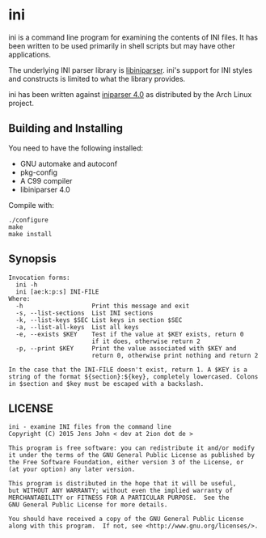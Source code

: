 # ini

ini is a command line program for examining the contents of INI files.
It has been written to be used primarily in shell scripts but may have
other applications.

The underlying INI parser library is
[libiniparser](http://ndevilla.free.fr/iniparser). ini's support for INI
styles and constructs is limited to what the library provides.

ini has been written against [iniparser
4.0](https://projects.archlinux.org/svntogit/packages.git/log/trunk?h=packages/iniparser)
as distributed by the Arch Linux project.

## Building and Installing

You need to have the following installed:

* GNU automake and autoconf
* pkg-config
* A C99 compiler
* libiniparser 4.0

Compile with:

```
./configure
make
make install
```

## Synopsis

```
Invocation forms:
  ini -h
  ini [ae:k:p:s] INI-FILE
Where:
  -h                   Print this message and exit
  -s, --list-sections  List INI sections
  -k, --list-keys $SEC List keys in section $SEC
  -a, --list-all-keys  List all keys
  -e, --exists $KEY    Test if the value at $KEY exists, return 0
                       if it does, otherwise return 2
  -p, --print $KEY     Print the value associated with $KEY and
                       return 0, otherwise print nothing and return 2

In the case that the INI-FILE doesn't exist, return 1. A $KEY is a
string of the format ${section}:${key}, completely lowercased. Colons
in $section and $key must be escaped with a backslash.
```

## LICENSE

```
ini - examine INI files from the command line
Copyright (C) 2015 Jens John < dev at 2ion dot de >

This program is free software: you can redistribute it and/or modify
it under the terms of the GNU General Public License as published by
the Free Software Foundation, either version 3 of the License, or
(at your option) any later version.

This program is distributed in the hope that it will be useful,
but WITHOUT ANY WARRANTY; without even the implied warranty of
MERCHANTABILITY or FITNESS FOR A PARTICULAR PURPOSE.  See the
GNU General Public License for more details.

You should have received a copy of the GNU General Public License
along with this program.  If not, see <http://www.gnu.org/licenses/>.
```
